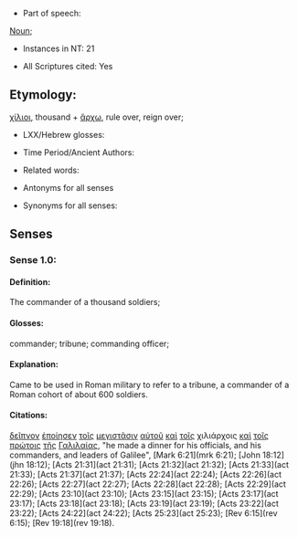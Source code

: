 * Part of speech: 

[Noun](http://ugg.readthedocs.io/en/latest/noun.html); 

* Instances in NT: 21

* All Scriptures cited: Yes

## Etymology: 

[χίλιοι](../G55070/01.md), thousand + [ἄρχω](../G07560/01.md), rule over, reign over;

* LXX/Hebrew glosses: 

* Time Period/Ancient Authors: 

* Related words: 

* Antonyms for all senses

* Synonyms for all senses: 

## Senses 

### Sense 1.0: 

#### Definition: 

The commander of a thousand soldiers;   

#### Glosses: 

commander; tribune; commanding officer;

#### Explanation: 

Came to be used in Roman military to refer to a tribune, a commander of a Roman cohort of about 600 soldiers.

#### Citations: 

[δεῖπνον](../G11730/01.md) [ἐποίησεν](../G41600/01.md) [τοῖς](../G35880/01.md) [μεγιστᾶσιν](../G31750/01.md) [αὐτοῦ](../G08460/01.md) [καὶ](../G25320/01.md) [τοῖς](../G35880/01.md) χιλιάρχοις [καὶ](../G25320/01.md) [τοῖς](../G35880/01.md) [πρώτοις](../G44130/01.md) [τῆς](../G35880/01.md) [Γαλιλαίας](../G10560/01.md), "he made a dinner for his officials, and his commanders, and leaders of Galilee", [Mark 6:21](mrk 6:21); [John 18:12](jhn 18:12); [Acts 21:31](act 21:31); [Acts 21:32](act 21:32); [Acts 21:33](act 21:33); [Acts 21:37](act 21:37); [Acts 22:24](act 22:24); [Acts 22:26](act 22:26); [Acts 22:27](act 22:27); [Acts 22:28](act 22:28); [Acts 22:29](act 22:29); [Acts 23:10](act 23:10); [Acts 23:15](act 23:15); [Acts 23:17](act 23:17); [Acts 23:18](act 23:18); [Acts 23:19](act 23:19); [Acts 23:22](act 23:22); [Acts 24:22](act 24:22); [Acts 25:23](act 25:23); [Rev 6:15](rev 6:15); [Rev 19:18](rev 19:18).  
